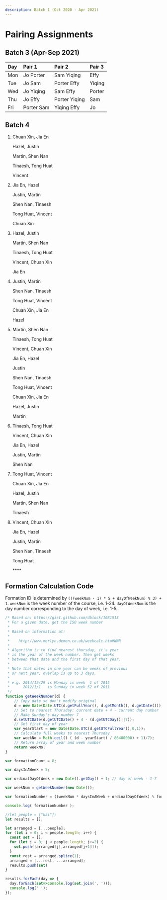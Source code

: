 ```yaml
---
description: Batch 1 (Oct 2020 - Apr 2021)
---
```


# Pairing Assignments

## Batch 3 \(Apr-Sep 2021\)

| Day | Pair 1 | Pair 2 | Pair 3 |
| :--- | :--- | :--- | :--- |
| Mon | Jo Porter | Sam Yiqing | Effy |
| Tue | Jo Sam | Porter Effy | Yiqing |
| Wed | Jo Yiqing | Sam Effy | Porter |
| Thu | Jo Effy | Porter Yiqing | Sam |
| Fri | Porter Sam | Yiqing Effy | Jo |

## Batch 4

1. Chuan Xin, Jia En

   Hazel, Justin

   Martin, Shen Nan

   Tinaesh, Tong Huat

   Vincent

2. Jia En, Hazel

   Justin, Martin

   Shen Nan, Tinaesh

   Tong Huat, Vincent

   Chuan Xin

3. Hazel, Justin

   Martin, Shen Nan

   Tinaesh, Tong Huat

   Vincent, Chuan Xin

   Jia En

4. Justin, Martin

   Shen Nan, Tinaesh

   Tong Huat, Vincent

   Chuan Xin, Jia En

   Hazel

5. Martin, Shen Nan

   Tinaesh, Tong Huat

   Vincent, Chuan Xin

   Jia En, Hazel

   Justin

   Shen Nan, Tinaesh

   Tong Huat, Vincent

   Chuan Xin, Jia En

   Hazel, Justin

   Martin

6. Tinaesh, Tong Huat

   Vincent, Chuan Xin

   Jia En, Hazel

   Justin, Martin

   Shen Nan

7. Tong Huat, Vincent

   Chuan Xin, Jia En

   Hazel, Justin

   Martin, Shen Nan

   Tinaesh

8. Vincent, Chuan Xin

   Jia En, Hazel

   Justin, Martin

   Shen Nan, Tinaesh

   Tong Huat

   \*\*\*\*

## Formation Calculation Code

Formation ID is determined by `(((weekNum - 1) * 5 + dayOfWeekNum) % 3) + 1`. `weekNum` is the week number of the course, i.e. 1-24. `dayOfWeekNum` is the day number corresponding to the day of week, i.e. 1-5.

```javascript
/* Based on: https://gist.github.com/dblock/1081513
 * For a given date, get the ISO week number
 *
 * Based on information at:
 *
 *    http://www.merlyn.demon.co.uk/weekcalc.htm#WNR
 *
 * Algorithm is to find nearest thursday, it's year
 * is the year of the week number. Then get weeks
 * between that date and the first day of that year.
 *
 * Note that dates in one year can be weeks of previous
 * or next year, overlap is up to 3 days.
 *
 * e.g. 2014/12/29 is Monday in week  1 of 2015
 *      2012/1/1   is Sunday in week 52 of 2011
 */
function getWeekNumber(d) {
    // Copy date so don't modify original
    d = new Date(Date.UTC(d.getFullYear(), d.getMonth(), d.getDate()));
    // Set to nearest Thursday: current date + 4 - current day number
    // Make Sunday's day number 7
    d.setUTCDate(d.getUTCDate() + 4 - (d.getUTCDay()||7));
    // Get first day of year
    var yearStart = new Date(Date.UTC(d.getUTCFullYear(),0,1));
    // Calculate full weeks to nearest Thursday
    var weekNo = Math.ceil(( ( (d - yearStart) / 86400000) + 1)/7);
    // Return array of year and week number
    return weekNo;
}

var formationCount = 8;

var daysInAWeek = 5; 

var ordinalDayOfWeek = new Date().getDay() + 1; // day of week - 1-7

var weekNum = getWeekNumber(new Date());

var formationNumber = ((weekNum * daysInAWeek + ordinalDayOfWeek) % formationCount);

console.log( formationNumber );
```

```javascript
//let people = ["kai"];
let results = [];

let arranged = [...people]; 
for (let i = 0; i < people.length; i++) {
  const set = [];
  for (let j = 0; j < people.length; j+=2) {
    set.push([arranged[j],arranged[j+1]]);
  }
  const rest = arranged.splice(1);
  arranged = [...rest, ...arranged];
  results.push(set)
}

results.forEach(day => {
  day.forEach(set=>console.log(set.join(', ')));
  console.log(' ');
});
```

